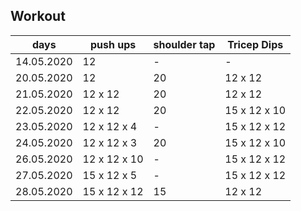 ## Workout

| days       |  push ups   | shoulder tap | Tricep Dips  |
|------------|-------------|--------------|--------------|
| 14.05.2020 | 12          | -            | -            |
| 20.05.2020 | 12          | 20           | 12 x 12      |
| 21.05.2020 | 12 x 12     | 20           | 12 x 12      |
| 22.05.2020 | 12 x 12     | 20           | 15 x 12 x 10 |
| 23.05.2020 | 12 x 12 x 4 | -            | 15 x 12 x 12 |
| 24.05.2020 | 12 x 12 x 3 | 20           | 15 x 12 x 10 |
| 26.05.2020 | 12 x 12 x 10| -            | 15 x 12 x 12 |
| 27.05.2020 | 15 x 12 x 5 | -            | 15 x 12 x 12 |
| 28.05.2020 | 15 x 12 x 12| 15           | 12 x 12      |
